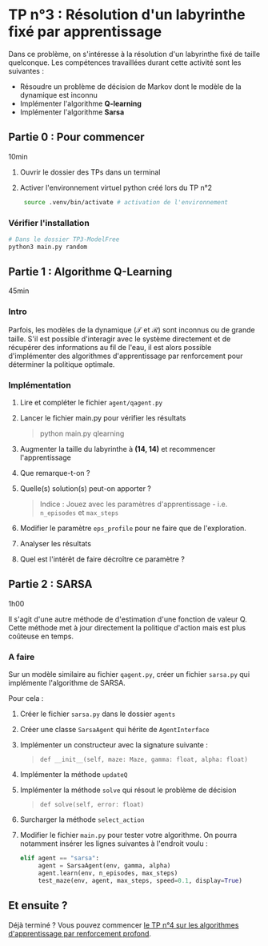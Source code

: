 # TP n°3 : Résolution d'un labyrinthe fixé par apprentissage

Dans ce problème, on s'intéresse à la résolution d'un labyrinthe fixé de taille quelconque. Les compétences travaillées durant cette activité sont les suivantes :

- Résoudre un problème de décision de Markov dont le modèle de la dynamique est inconnu
- Implémenter l'algorithme **Q-learning**
- Implémenter l'algorithme **Sarsa**

## Partie 0 : Pour commencer

10min

1. Ouvrir le dossier des TPs dans un terminal

2. Activer l'environnement virtuel python créé lors du TP n°2

   ```bash
    source .venv/bin/activate # activation de l'environnement
   ```

### Vérifier l'installation

```bash
# Dans le dossier TP3-ModelFree
python3 main.py random
```

## Partie 1 : Algorithme Q-Learning

45min

### Intro

Parfois, les modèles de la dynamique ($\mathcal{T}$ et $\mathcal{R}$) sont inconnus ou de grande taille. S'il est possible d'interagir avec le système directement et de récupérer des informations au fil de l'eau, il est alors possible d'implémenter des algorithmes d'apprentissage par renforcement pour déterminer la politique optimale.

### Implémentation

1.  Lire et compléter le fichier `agent/qagent.py`
2.  Lancer le fichier main.py pour vérifier les résultats

    > python main.py qlearning

3.  Augmenter la taille du labyrinthe à **(14, 14)** et recommencer l'apprentissage

4.  Que remarque-t-on ?
5.  Quelle(s) solution(s) peut-on apporter ?

    > Indice : Jouez avec les paramètres d'apprentissage - i.e. `n_episodes` et `max_steps`

6.  Modifier le paramètre `eps_profile` pour ne faire que de l'exploration.

7.  Analyser les résultats
8.  Quel est l'intérêt de faire décroître ce paramètre ?

## Partie 2 : SARSA

1h00

Il s'agit d'une autre méthode de d'estimation d'une fonction de valeur Q. Cette méthode met à jour directement la politique d'action mais est plus coûteuse en temps.

### A faire

Sur un modèle similaire au fichier `qagent.py`, créer un fichier `sarsa.py` qui implémente l'algorithme de SARSA.

Pour cela :

1. Créer le fichier `sarsa.py` dans le dossier `agents`
1. Créer une classe `SarsaAgent` qui hérite de `AgentInterface`
1. Implémenter un constructeur avec la signature suivante :

   > `def __init__(self, maze: Maze, gamma: float, alpha: float)`

1. Implémenter la méthode `updateQ`

1. Implémenter la méthode `solve` qui résout le problème de décision

   > `def solve(self, error: float)`

1. Surcharger la méthode `select_action`

1. Modifier le fichier `main.py` pour tester votre algorithme. On pourra notamment insérer les lignes suivantes à l'endroit voulu :

   ```python
   elif agent == "sarsa":
        agent = SarsaAgent(env, gamma, alpha)
        agent.learn(env, n_episodes, max_steps)
        test_maze(env, agent, max_steps, speed=0.1, display=True)
   ```

## Et ensuite ?

Déjà terminé ? Vous pouvez commencer [le TP n°4 sur les algorithmes d'apprentissage par renforcement profond](../TP4-DeepRL/README.md).
